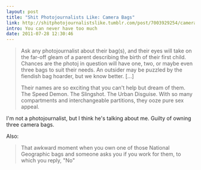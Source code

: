 ```yaml
---
layout: post
title: "Shit Photojournalists Like: Camera Bags"
link: http://shitphotojournalistslike.tumblr.com/post/7003929254/camera-bags
intro: You can never have too much
date: 2011-07-28 12:30:46 
---
```

> Ask any photojournalist about their bag(s), and their eyes will take on the 
> far-off gleam of a parent describing the birth of their first child. Chances 
> are the photoj in question will have one, two, or maybe even three bags to 
> suit their needs. An outsider may be puzzled by the fiendish bag hoarder, but 
> we know better. \[...\]
>
> Their names are so exciting that you can't help but dream of them. The 
> Speed Demon. The Slingshot. The Urban Disguise. With so many compartments 
> and interchangeable partitions, they ooze pure sex appeal.

I'm not a photojournalist, but I think he's talking about me. Guilty of owning 
three camera bags.

Also:

> That awkward moment when you own one of those National Geographic bags and 
> someone asks you if you work for them, to which you reply, "No"
